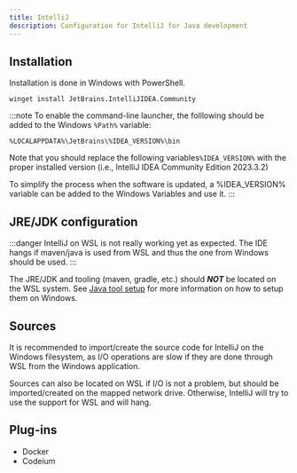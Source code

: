 ```yaml
---
title: IntelliJ
description: Configuration for IntelliJ for Java development
---
```


## Installation

Installation is done in Windows with PowerShell.

```poweshell
winget install JetBrains.IntelliJIDEA.Community
```

:::note
To enable the command-line launcher, the folllowing should be added to the Windows `%Path%` variable:

```
%LOCALAPPDATA%\JetBrains\%IDEA_VERSION%\bin
```

Note that you should replace the following variables`%IDEA_VERSION%` with the proper installed version
(i.e., IntelliJ IDEA Community Edition 2023.3.2)

To simplify the process when the software is updated, a %IDEA_VERSION% variable can be added to the Windows Variables and use it.
:::

## JRE/JDK configuration

:::danger
IntelliJ on WSL is not really working yet as expected.
The IDE hangs if maven/java is used from WSL and thus the one from Windows should be used.
:::

The JRE/JDK and tooling (maven, gradle, etc.) should __*NOT*__ be located on the WSL system.
See [Java tool setup](/dev-setup/tools/java.md) for more information on how to setup them on Windows.

## Sources

It is recommended to import/create the source code for IntelliJ on the Windows filesystem,
as I/O operations are slow if they are done through WSL from the Windows application.

Sources can also be located on WSL if I/O is not a problem,
but should be imported/created on the mapped network drive.
Otherwise, IntelliJ will try to use the support for WSL and will hang.

## Plug-ins

- Docker
- Codeium
